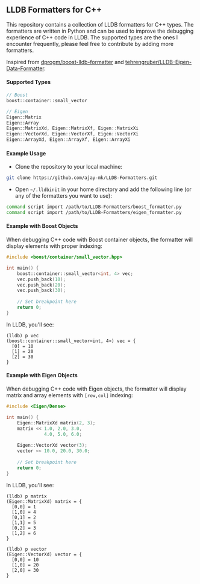 ## LLDB Formatters for C++

This repository contains a collection of LLDB formatters for C++ types. The formatters are written in Python and can be used to improve the debugging experience of C++ code in LLDB. The supported types are the ones I encounter frequently, please feel free to contribute by adding more formatters. 

Inspired from [dprogm/boost-lldb-formatter](https://github.com/dprogm/boost-lldb-formatter) and [tehrengruber/LLDB-Eigen-Data-Formatter](https://github.com/tehrengruber/LLDB-Eigen-Data-Formatter).

#### Supported Types
```c++
// Boost
boost::container::small_vector

// Eigen
Eigen::Matrix
Eigen::Array
Eigen::MatrixXd, Eigen::MatrixXf, Eigen::MatrixXi
Eigen::VectorXd, Eigen::VectorXf, Eigen::VectorXi
Eigen::ArrayXd, Eigen::ArrayXf, Eigen::ArrayXi
```

#### Example Usage
- Clone the repository to your local machine:
```sh
git clone https://github.com/ajay-mk/LLDB-Formatters.git
```
- Open `~/.lldbinit` in your home directory and add the following line (or any of the formatters you want to use):
```sh
command script import /path/to/LLDB-Formatters/boost_formatter.py
command script import /path/to/LLDB-Formatters/eigen_formatter.py
```

#### Example with Boost Objects
When debugging C++ code with Boost container objects, the formatter will display elements with proper indexing:

```cpp
#include <boost/container/small_vector.hpp>

int main() {
    boost::container::small_vector<int, 4> vec;
    vec.push_back(10);
    vec.push_back(20);
    vec.push_back(30);
    
    // Set breakpoint here
    return 0;
}
```

In LLDB, you'll see:
```
(lldb) p vec
(boost::container::small_vector<int, 4>) vec = {
  [0] = 10
  [1] = 20
  [2] = 30
}
```

#### Example with Eigen Objects
When debugging C++ code with Eigen objects, the formatter will display matrix and array elements with `[row,col]` indexing:

```cpp
#include <Eigen/Dense>

int main() {
    Eigen::MatrixXd matrix(2, 3);
    matrix << 1.0, 2.0, 3.0,
              4.0, 5.0, 6.0;
              
    Eigen::VectorXd vector(3);
    vector << 10.0, 20.0, 30.0;
    
    // Set breakpoint here
    return 0;
}
```

In LLDB, you'll see:
```
(lldb) p matrix
(Eigen::MatrixXd) matrix = {
  [0,0] = 1
  [1,0] = 4
  [0,1] = 2
  [1,1] = 5
  [0,2] = 3
  [1,2] = 6
}

(lldb) p vector
(Eigen::VectorXd) vector = {
  [0,0] = 10
  [1,0] = 20
  [2,0] = 30
}
```